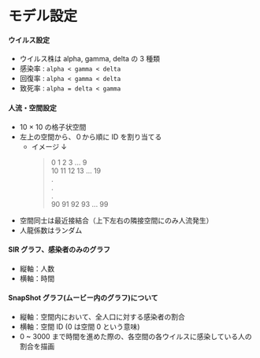 # モデル設定

#### ウイルス設定

- ウイルス株は alpha, gamma, delta の 3 種類
- 感染率 : `alpha < gamma < delta`
- 回復率 : `alpha < gamma < delta`
- 致死率 : `alpha = delta < gamma`

#### 人流・空間設定

- 10 × 10 の格子状空間
- 左上の空間から、０から順に ID を割り当てる
  - イメージ ↓
    > 0 1 2 3 ... 9  
    > 10 11 12 13 ... 19  
    > .  
    > .  
    > .  
    > 90 91 92 93 ... 99
- 空間同士は最近接結合（上下左右の隣接空間にのみ人流発生）
- 人龍係数はランダム

#### SIR グラフ、感染者のみのグラフ

- 縦軸：人数
- 横軸：時間

#### SnapShot グラフ(ムービー内のグラフ)について

- 縦軸：空間内において、全人口に対する感染者の割合
- 横軸：空間 ID (0 は空間 0 という意味)
- 0 ~ 3000 まで時間を進めた際の、各空間の各ウイルスに感染している人の割合を描画
